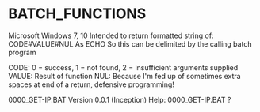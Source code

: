 # BATCH_FUNCTIONS
Microsoft Windows 7, 10
Intended to return formatted string of:
CODE#VALUE#NUL
As ECHO
So this can be delimited by the calling batch program

CODE:  0 = success,  1 = not found,  2 = insufficient arguments supplied
VALUE: Result of function
NUL:   Because I'm fed up of sometimes extra spaces at end of a return, defensive programming!

0000_GET-IP.BAT   Version 0.0.1  (Inception)  Help:  0000_GET-IP.BAT ?

